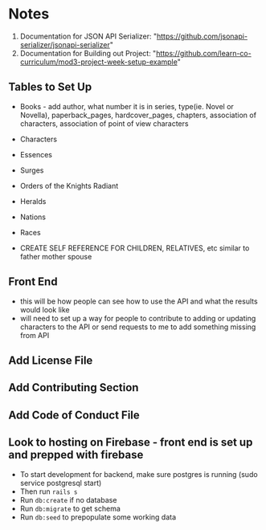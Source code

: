 # Notes

1. Documentation for JSON API Serializer: "https://github.com/jsonapi-serializer/jsonapi-serializer"
2. Documentation for Building out Project: "https://github.com/learn-co-curriculum/mod3-project-week-setup-example"


## Tables to Set Up
- Books - add author, what number it is in series, type(ie. Novel or Novella), paperback_pages, hardcover_pages, chapters, association of characters, association of point of view characters
- Characters
- Essences
- Surges
- Orders of the Knights Radiant
- Heralds
- Nations
- Races

- CREATE SELF REFERENCE FOR CHILDREN, RELATIVES, etc similar to father mother spouse


## Front End
- this will be how people can see how to use the API and what the results would look like
- will need to set up a way for people to contribute to adding or updating characters to the API or send requests to me to add something missing from API


## Add License File
## Add Contributing Section
## Add Code of Conduct File

## Look to hosting on Firebase - front end is set up and prepped with firebase



- To start development for backend, make sure postgres is running (sudo service postgresql start)
- Then run `rails s` 
- Run `db:create` if no database
- Run `db:migrate` to get schema
- Run `db:seed` to prepopulate some working data